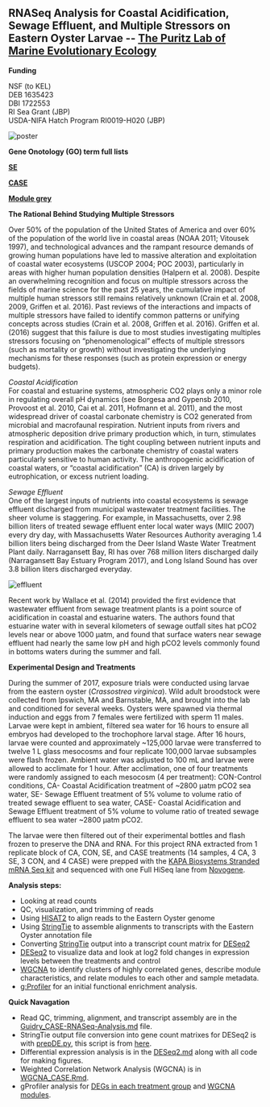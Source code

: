 ## RNASeq Analysis for Coastal Acidification, Sewage Effluent, and Multiple Stressors on Eastern Oyster Larvae -- [The Puritz Lab of Marine Evolutionary Ecology](http://www.marineevoeco.com/)

**Funding**

NSF (to KEL)\
DEB 1635423\
DBI 1722553\
RI Sea Grant (JBP)\
USDA-NIFA Hatch Program RI0019-H020 (JBP)


![poster](images/Guidry_poster.png)


**Gene Onotology (GO) term full lists**

**[SE](https://github.com/mguid73/Larval-Oyster-CASE-RNA/blob/master/MG-DESeq2/gProfiler/gProfiler_SE_output.csv)**

**[CASE](https://github.com/mguid73/Larval-Oyster-CASE-RNA/blob/master/MG-DESeq2/gProfiler/gProfiler_uniquetoCASE_output.csv)**

**[Module grey](https://github.com/mguid73/Larval-Oyster-CASE-RNA/blob/master/2023_WGCNA_MG/Module_grey_GO/gProfiler_modulegrey_output.csv)**


**The Rational Behind Studying Multiple Stressors**  

Over 50% of the population of the United States of America and over 60% of the population of
the world live in coastal areas (NOAA 2011; Vitousek 1997), and technological advances and
the rampant resource demands of growing human populations have led to massive alteration and
exploitation of coastal water ecosystems (USCOP 2004; POC 2003), particularly in areas with
higher human population densities (Halpern et al. 2008). Despite an overwhelming recognition
and focus on multiple stressors across the fields of marine science for the past 25 years, the
cumulative impact of multiple human stressors still remains relatively unknown (Crain et al.
2008, 2009, Griffen et al. 2016). Past reviews of the interactions and impacts of multiple stressors have failed to identify common patterns or unifying concepts across studies (Crain et al. 2008, Griffen et al. 2016). Griffen et al. (2016) suggest that this failure is due to most studies investigating multiples stressors focusing on “phenomenological” effects of multiple stressors (such as mortality or growth) without investigating the underlying mechanisms for these responses (such as protein expression or energy budgets).

_Coastal Acidification_  
For coastal and estuarine systems, atmospheric CO2 plays only a minor role in regulating overall pH dynamics (see Borgesa and Gypensb 2010, Provoost et al. 2010, Cai et al. 2011, Hofmann et al. 2011), and the most widespread driver of coastal carbonate chemistry is CO2 generated from microbial and macrofaunal respiration. Nutrient inputs from rivers and atmospheric deposition drive primary production which, in turn, stimulates respiration and acidification. The tight coupling between nutrient inputs and primary production makes the carbonate chemistry of coastal waters particularly sensitive to human activity. The anthropogenic acidification of coastal waters, or “coastal acidification” (CA) is driven largely by eutrophication, or excess nutrient loading.

_Sewage Effluent_  
One of the largest inputs of nutrients into coastal ecosystems is sewage effluent discharged from municipal wastewater treatment facilities. The sheer volume is staggering. For example, in Massachusetts, over 2.98 billion liters of treated sewage effluent enter local water ways (MIIC 2007) every dry day, with Massachusetts Water Resources Authority averaging 1.4 billion liters being discharged from the Deer Island Waste Water Treatment Plant daily. Narragansett Bay, RI has over 768 million liters discharged daily (Narragansett Bay Estuary Program 2017), and Long Island Sound has over 3.8 billion liters discharged everyday.

![effluent](images/effluent.png)

Recent work by Wallace et al. (2014) provided the first evidence that wastewater effluent from
sewage treatment plants is a point source of acidification in coastal and estuarine waters. The
authors found that estuarine water with in several kilometers of sewage outfall sites hat pCO2
levels near or above 1000 μatm, and found that surface
waters near sewage effluent had nearly the same low pH and high pCO2 levels commonly found
in bottoms waters during the summer and fall.


**Experimental Design and Treatments**

During the summer of 2017, exposure trials were conducted using larvae from the eastern oyster (_Crassostrea virginica_).  Wild adult broodstock were collected from Ipswich, MA and Barnstable, MA, and brought into the lab and conditioned for several weeks.  Oysters were spawned via thermal induction and eggs from 7 females were fertilized with sperm 11 males.  Larvae were kept in ambient, filtered sea water for 16 hours to ensure all embryos had developed to the trochophore larval stage.  After 16 hours, larvae were counted and approximately ~125,000 larvae were transferred to twelve 1 L glass mesocosms and four replicate 100,000 larvae subsamples were flash frozen.  Ambient water was adjusted to 100 mL and larvae were allowed to acclimate for 1 hour.  After acclimation, one of four treatments were randomly assigned to each mesocosm (4 per treatment): CON-Control conditions, CA- Coastal Acidification treatment of ~2800 µatm pCO2 sea water, SE- Sewage Effluent treatment of 5% volume to volume ratio of treated sewage effluent to sea water, CASE- Coastal Acidification and Sewage Effluent treatment of 5% volume to volume ratio of treated sewage effluent to sea water ~2800 µatm pCO2.

The larvae were then filtered out of their experimental bottles and flash frozen to preserve the DNA and RNA. For this project RNA extracted from 1 replicate block of CA, CON, SE, and CASE treatments (14 samples, 4 CA, 3 SE, 3 CON, and 4 CASE) were prepped with the [KAPA Biosystems Stranded mRNA Seq kit](https://www.kapabiosystems.com/product-applications/products/next-generation-sequencing-2/rna-library-preparation-2/kapa-stranded-mrna-seq-kits/) and sequenced with one Full HiSeq lane from [Novogene](https://en.novogene.com/).

**Analysis steps:**
- Looking at read counts
- QC, visualization, and trimming of reads  
- Using [HISAT2](https://ccb.jhu.edu/software/hisat2/index.shtml) to align reads to the Eastern Oyster genome
- Using [StringTie](https://ccb.jhu.edu/software/stringtie/index.shtml) to assemble alignments to transcripts with the Eastern Oyster annotation file
- Converting [StringTie](https://ccb.jhu.edu/software/stringtie/index.shtml) output into a transcript count matrix for [DESeq2](http://bioconductor.org/packages/release/bioc/vignettes/DESeq2/inst/doc/DESeq2.html#contrasts)
- [DESeq2](http://bioconductor.org/packages/release/bioc/vignettes/DESeq2/inst/doc/DESeq2.html#contrasts) to visualize data and look at log2 fold changes in expression levels between the treatments and control
- [WGCNA](https://bmcbioinformatics.biomedcentral.com/articles/10.1186/1471-2105-9-559) to identify clusters of highly correlated genes, describe module characteristics, and relate modules to each other and sample metadata.
- [g:Profiler](https://biit.cs.ut.ee/gprofiler_beta/gost) for an initial functional enrichment analysis.


**Quick Navagation**  

- Read QC, trimming, alignment, and transcript assembly are in the [Guidry_CASE-RNASeq-Analysis.md](https://github.com/mguid73/Larval-Oyster-CASE-RNA/blob/master/Guidry_CASE-RNA-Analysis.md) file.  
- StringTie output file conversion into gene count matrixes for DESeq2 is with [prepDE.py](https://github.com/mguid73/Larval-Oyster-CASE-RNA/blob/master/scripts/prepDE.py), this script is from [here](https://github.com/gpertea/stringtie/blob/master/prepDE.py).
- Differential expression analysis is in the [DESeq2.md](https://github.com/mguid73/Larval-Oyster-CASE-RNA/blob/master/MG-DESeq2/DESeq2.md) along with all code for making figures.   
- Weighted Correlation Network Analysis (WGCNA) is in [WGCNA_CASE.Rmd](https://github.com/mguid73/Larval-Oyster-CASE-RNA/blob/master/2023_WGCNA_MG/WGCNA_CASE.Rmd).
- gProfiler analysis for [DEGs in each treatment group](https://github.com/mguid73/Larval-Oyster-CASE-RNA/blob/master/MG-DESeq2/gProfiler/GO-term-prep.md) and [WGCNA modules](https://github.com/mguid73/Larval-Oyster-CASE-RNA/blob/master/2023_WGCNA_MG/Module_grey_GO/gProfiler.md).
